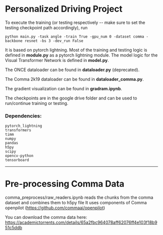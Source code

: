 # Personalized Driving Project

To execute the training (or testing respectively -- make sure to set the testing checkpoint path accordingly), run 

`python main.py -task angle -train True -gpu_num 0 -dataset comma -backbone resnet -bs 3 -dev_run False` 

It is based on pytorch lightning. Most of the training and testing logic is defined in **module.py** as a pytorch lightning module. 
The model logic for the Visual Transformer Network is defined in **model.py**.

The ONCE dataloader can be found in **dataloader.py** (deprecated).

The Comma 2k19 dataloader can be found in **dataloader_comma.py**.

The gradient visualization can be found in **gradram.ipynb**.

The checkpoints are in the google drive folder and can be used to run/continue training or testing.

### Dependencies: 
```
pytorch_lightning
transformers
timm
numpy
pandas
h5py
scipy
opencv-python
tensorboard
```

______

# Pre-processing Comma Data
comma_preprocess/raw_readers.ipynb reads the chunks from the comma dataset and combines them to h5py file
It uses components of Comma openpilot (https://github.com/commaai/openpilot)


You can download the comma data here: https://academictorrents.com/details/65a2fbc964078aff62076ff4e103f18b951c5ddb
